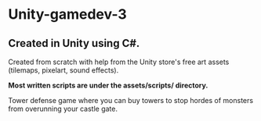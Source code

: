 # Unity-gamedev-3
## Created in Unity using C#.
Created from scratch with help from the Unity store's free art assets (tilemaps, pixelart, sound effects).

**Most written scripts are under the assets/scripts/ directory.**

Tower defense game where you can buy towers to stop hordes of monsters from overunning your castle gate. 
